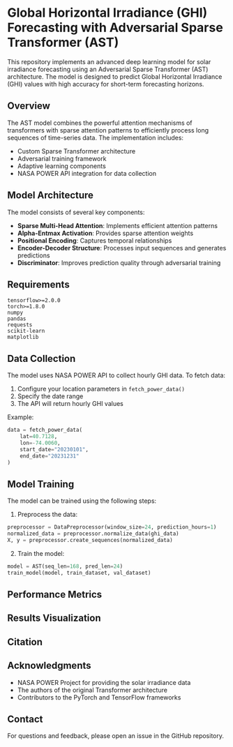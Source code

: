 # Global Horizontal Irradiance (GHI) Forecasting with Adversarial Sparse Transformer (AST)

This repository implements an advanced deep learning model for solar irradiance forecasting using an Adversarial Sparse Transformer (AST) architecture. The model is designed to predict Global Horizontal Irradiance (GHI) values with high accuracy for short-term forecasting horizons.

## Overview

The AST model combines the powerful attention mechanisms of transformers with sparse attention patterns to efficiently process long sequences of time-series data. The implementation includes:

- Custom Sparse Transformer architecture
- Adversarial training framework
- Adaptive learning components
- NASA POWER API integration for data collection

## Model Architecture

The model consists of several key components:

- **Sparse Multi-Head Attention**: Implements efficient attention patterns
- **Alpha-Entmax Activation**: Provides sparse attention weights
- **Positional Encoding**: Captures temporal relationships
- **Encoder-Decoder Structure**: Processes input sequences and generates predictions
- **Discriminator**: Improves prediction quality through adversarial training

## Requirements

```
tensorflow>=2.0.0
torch>=1.8.0
numpy
pandas
requests
scikit-learn
matplotlib
```

## Data Collection

The model uses NASA POWER API to collect hourly GHI data. To fetch data:

1. Configure your location parameters in `fetch_power_data()`
2. Specify the date range
3. The API will return hourly GHI values

Example:
```python
data = fetch_power_data(
    lat=40.7128, 
    lon=-74.0060,
    start_date="20230101",
    end_date="20231231"
)
```

## Model Training

The model can be trained using the following steps:

1. Preprocess the data:
```python
preprocessor = DataPreprocessor(window_size=24, prediction_hours=1)
normalized_data = preprocessor.normalize_data(ghi_data)
X, y = preprocessor.create_sequences(normalized_data)
```

2. Train the model:
```python
model = AST(seq_len=168, pred_len=24)
train_model(model, train_dataset, val_dataset)
```

## Performance Metrics



## Results Visualization


## Citation


## Acknowledgments

- NASA POWER Project for providing the solar irradiance data
- The authors of the original Transformer architecture
- Contributors to the PyTorch and TensorFlow frameworks

## Contact

For questions and feedback, please open an issue in the GitHub repository.
